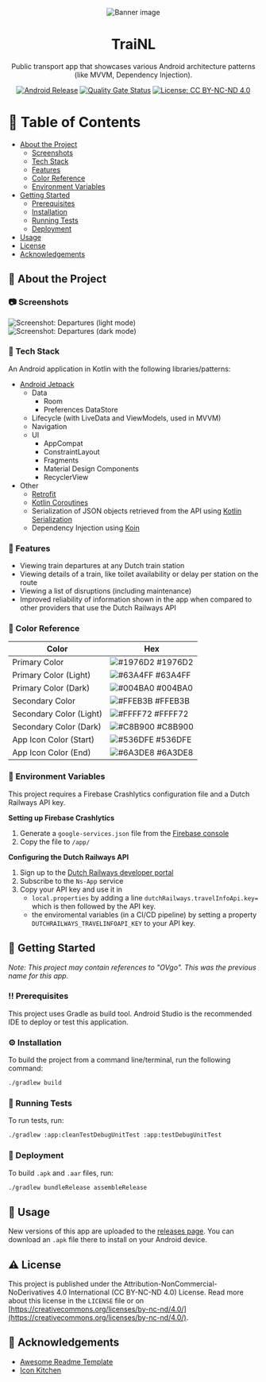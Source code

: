 <div align="center">

  ![Banner image](/docs/TraiNL-banner.webp?raw=true "Banner image")
  # TraiNL
  Public transport app that showcases various Android architecture patterns (like MVVM, Dependency Injection).

  [![Android Release](https://github.com/Marc-JB/TraiNL/actions/workflows/release.yml/badge.svg)](https://github.com/Marc-JB/TraiNL/actions) 
  [![Quality Gate Status](https://sonarcloud.io/api/project_badges/measure?project=Marc-JB_OVgo&metric=alert_status)](https://sonarcloud.io/dashboard?id=Marc-JB_OVgo) 
  [![License: CC BY-NC-ND 4.0](https://badgen.net/badge/license/CC%20BY-NC-ND%204.0/blue)](https://creativecommons.org/licenses/by-nc-nd/4.0/) 

</div>

# :notebook_with_decorative_cover: Table of Contents
- [About the Project](#star2-about-the-project)
  * [Screenshots](#camera-screenshots)
  * [Tech Stack](#space_invader-tech-stack)
  * [Features](#dart-features)
  * [Color Reference](#art-color-reference)
  * [Environment Variables](#key-environment-variables)
- [Getting Started](#toolbox-getting-started)
  * [Prerequisites](#bangbang-prerequisites)
  * [Installation](#gear-installation)
  * [Running Tests](#test_tube-running-tests)
  * [Deployment](#triangular_flag_on_post-deployment)
- [Usage](#eyes-usage)
- [License](#warning-license)
- [Acknowledgements](#gem-acknowledgements)

## :star2: About the Project
### :camera: Screenshots
![Screenshot: Departures (light mode)](/docs/screenshots/departures-1.webp?raw=true "Screenshot: Departures (light mode)")
![Screenshot: Departures (dark mode)](/docs/screenshots/departures-2.webp?raw=true "Screenshot: Departures (dark mode)") 

### :space_invader: Tech Stack
An Android application in Kotlin with the following libraries/patterns:
* [Android Jetpack](https://developer.android.com/jetpack)
  * Data
    * Room
    * Preferences DataStore
  * Lifecycle (with LiveData and ViewModels, used in MVVM)
  * Navigation
  * UI
    * AppCompat
    * ConstraintLayout
    * Fragments
    * Material Design Components
    * RecyclerView
* Other
  * [Retrofit](https://square.github.io/retrofit/)
  * [Kotlin Coroutines](https://kotlinlang.org/docs/reference/coroutines-overview.html)
  * Serialization of JSON objects retrieved from the API using [Kotlin Serialization](https://kotlinlang.org/docs/serialization.html)
  * Dependency Injection using [Koin](https://insert-koin.io/)

### :dart: Features
* Viewing train departures at any Dutch train station
* Viewing details of a train, like toilet availability or delay per station on the route
* Viewing a list of disruptions (including maintenance)
* Improved reliability of information shown in the app when compared to other providers that use the Dutch Railways API

### :art: Color Reference
| Color | Hex |
| --- | --- |
| Primary Color | ![#1976D2](https://via.placeholder.com/10/1976D2?text=+) #1976D2 |
| Primary Color (Light) | ![#63A4FF](https://via.placeholder.com/10/63A4FF?text=+) #63A4FF |
| Primary Color (Dark) | ![#004BA0](https://via.placeholder.com/10/004BA0?text=+) #004BA0 |
| Secondary Color | ![#FFEB3B](https://via.placeholder.com/10/FFEB3B?text=+) #FFEB3B |
| Secondary Color (Light) | ![#FFFF72](https://via.placeholder.com/10/FFFF72?text=+) #FFFF72 |
| Secondary Color (Dark) | ![#C8B900](https://via.placeholder.com/10/C8B900?text=+) #C8B900 |
| App Icon Color (Start) | ![#536DFE](https://via.placeholder.com/10/536DFE?text=+) #536DFE |
| App Icon Color (End) | ![#6A3DE8](https://via.placeholder.com/10/6A3DE8?text=+) #6A3DE8 |

### :key: Environment Variables
This project requires a Firebase Crashlytics configuration file and a Dutch Railways API key.

**Setting up Firebase Crashlytics**
1. Generate a `google-services.json` file from the [Firebase console](https://console.firebase.google.com/)
2. Copy the file to `/app/`

**Configuring the Dutch Railways API**
1. Sign up to the [Dutch Railways developer portal](https://apiportal.ns.nl)
2. Subscribe to the `Ns-App` service
3. Copy your API key and use it in 
   - `local.properties` by adding a line `dutchRailways.travelInfoApi.key=` which is then followed by the API key.
   - the enviromental variables (in a CI/CD pipeline) by setting a property `DUTCHRAILWAYS_TRAVELINFOAPI_KEY` to your API key.

## 	:toolbox: Getting Started
*Note: This project may contain references to "OVgo". This was the previous name for this app.*

### :bangbang: Prerequisites
This project uses Gradle as build tool. Android Studio is the recommended IDE to deploy or test this application.

### :gear: Installation
To build the project from a command line/terminal, run the following command:
```bash
./gradlew build
```

### :test_tube: Running Tests
To run tests, run:
```bash
./gradlew :app:cleanTestDebugUnitTest :app:testDebugUnitTest
```

### :triangular_flag_on_post: Deployment
To build `.apk` and `.aar` files, run:
```bash
./gradlew bundleRelease assembleRelease
```

## :eyes: Usage
New versions of this app are uploaded to the [releases page](https://github.com/Marc-JB/TraiNL/releases/). You can download an `.apk` file there to install on your Android device. 

## :warning: License
This project is published under the Attribution-NonCommercial-NoDerivatives 4.0 International (CC BY-NC-ND 4.0) License. Read more about this license in the `LICENSE` file or on [https://creativecommons.org/licenses/by-nc-nd/4.0/](https://creativecommons.org/licenses/by-nc-nd/4.0/). 

## :gem: Acknowledgements
- [Awesome Readme Template](https://github.com/Louis3797/awesome-readme-template)
- [Icon Kitchen](https://icon.kitchen/)
